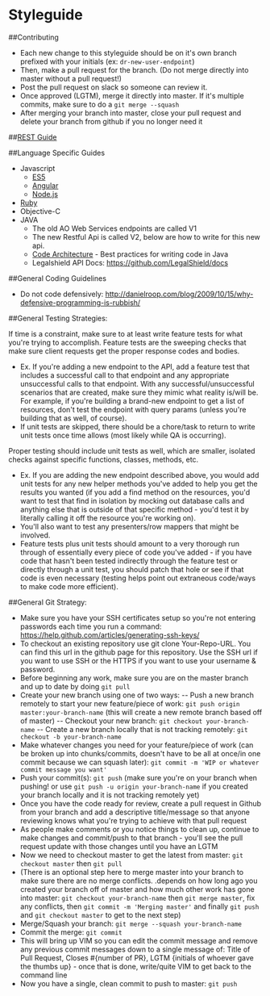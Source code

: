 # Styleguide

##Contributing
- Each new change to this styleguide should be on it's own branch prefixed with your initials (ex: `dr-new-user-endpoint`)
- Then, make a pull request for the branch. (Do not merge directly into master without a pull request!)
- Post the pull request on slack so someone can review it.
- Once approved (LGTM), merge it directly into master. If it's multiple commits, make sure to do a `git merge --squash`
- After merging your branch into master, close your pull request and delete your branch from github if you no longer need it

##[REST Guide](/restful-guide.md)

##Language Specific Guides
+ Javascript
  - [ES5](https://github.com/airbnb/javascript/tree/master/es5)
  - [Angular](https://github.com/johnpapa/angular-styleguide)
  - [Node.js](https://github.com/RisingStack/node-style-guide)
+ [Ruby](https://github.com/bbatsov/ruby-style-guide)
+ Objective-C
+ JAVA
  - The old AO Web Services endpoints are called V1
  - The new Restful Api is called V2, below are how to write for this new api.
  - [Code Architecture](/java/code-architecture.md) - Best practices for writing code in Java 
  - Legalshield API Docs: https://github.com/LegalShield/docs

##General Coding Guidelines
- Do not code defensively: http://danielroop.com/blog/2009/10/15/why-defensive-programming-is-rubbish/

##General Testing Strategies:

If time is a constraint, make sure to at least write feature tests for what you're trying to accomplish. Feature tests are the sweeping checks that make sure client requests get the proper response codes and bodies. 
- Ex. If you're adding a new endpoint to the API, add a feature test that includes a successful call to that endpoint and any appropriate unsuccessful calls to that endpoint. With any successful/unsuccessful scenarios that are created, make sure they mimic what reality is/will be. For example, if you're building a brand-new endpoint to get a list of resources, don't test the endpoint with query params (unless you're building that as well, of course). 
- If unit tests are skipped, there should be a chore/task to return to write unit tests once time allows (most likely while QA is occurring).

Proper testing should include unit tests as well, which are smaller, isolated checks against specific functions, classes, methods, etc. 
- Ex. If you are adding the new endpoint described above, you would add unit tests for any new helper methods you've added to help you get the results you wanted (if you add a find method on the resources, you'd want to test that find in isolation by mocking out database calls and anything else that is outside of that specific method - you'd test it by literally calling it off the resource you're working on). 
- You'll also want to test any presenters/row mappers that might be involved. 
- Feature tests plus unit tests should amount to a very thorough run through of essentially every piece of code you've added - if you have code that hasn't been tested indirectly through the feature test or directly through a unit test, you should patch that hole or see if that code is even necessary (testing helps point out extraneous code/ways to make code more efficient).

##General Git Strategy:
- Make sure you have your SSH certificates setup so you're not entering passwords each time you run a command: https://help.github.com/articles/generating-ssh-keys/
- To checkout an existing repository use git clone Your-Repo-URL. You can find this url in the github page for this repository. Use the SSH url if you want to use SSH or the HTTPS if you want to use your username & password.
- Before beginning any work, make sure you are on the master branch and up to date by doing `git pull`
- Create your new branch using one of two ways:
-- Push a new branch remotely to start your new feature/piece of work: `git push origin master:your-branch-name` (this will create a new remote branch based off of master)
-- Checkout your new branch: `git checkout your-branch-name`
-- Create a new branch locally that is not tracking remotely: `git checkout -b your-branch-name`
- Make whatever changes you need for your feature/piece of work (can be broken up into chunks/commits, doesn't have to be all at once/in one commit because we can squash later): `git commit -m 'WIP or whatever commit message you want'`
- Push your commit(s): `git push` (make sure you're on your branch when pushing! or use `git push -u origin your-branch-name` if you created your branch locally and it is not tracking remotely yet)
- Once you have the code ready for review, create a pull request in Github from your branch and add a descriptive title/message so that anyone reviewing knows what you're trying to achieve with that pull request
- As people make comments or you notice things to clean up, continue to make changes and commit/push to that branch - you'll see the pull request update with those changes until you have an LGTM
- Now we need to checkout master to get the latest from master: `git checkout master` then `git pull` 
- (There is an optional step here to merge master into your branch to make sure there are no merge conflicts. .depends on how long ago you created your branch off of master and how much other work has gone into master: `git checkout your-branch-name` then `git merge master`, fix any conflicts, then `git commit -m 'Merging master'` and finally `git push` and `git checkout master` to get to the next step)
- Merge/Squash your branch: `git merge --squash your-branch-name`
- Commit the merge: `git commit`
- This will bring up VIM so you can edit the commit message and remove any previous commit messages down to a single message of: Title of Pull Request, Closes #{number of PR}, LGTM {initials of whoever gave the thumbs up} - once that is done, write/quite VIM to get back to the command line
- Now you have a single, clean commit to push to master: `git push`
